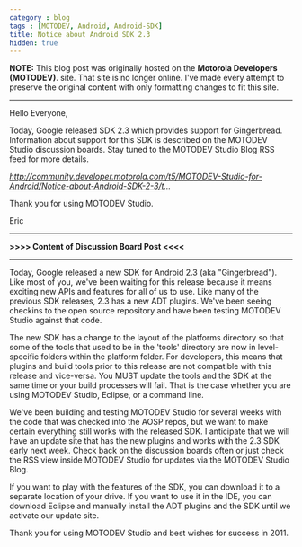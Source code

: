 ```yaml
---
category : blog
tags : [MOTODEV, Android, Android-SDK]
title: Notice about Android SDK 2.3
hidden: true
---
```

**NOTE:** This blog post was originally hosted on the **Motorola Developers (MOTODEV)**. site. That site is no longer online. I've made every attempt to preserve the original content with only formatting changes to fit this site.

---

Hello Everyone,

Today, Google released SDK 2.3 which provides support for Gingerbread.
Information about support for this SDK is described on the MOTODEV
Studio discussion boards. Stay tuned to the MOTODEV Studio Blog RSS feed
for more details.

*http://community.developer.motorola.com/t5/MOTODEV-Studio-for-Android/Notice-about-Android-SDK-2-3/t...*

Thank you for using MOTODEV Studio.

Eric

------------------------------------------------------------------------

**&gt;&gt;&gt;&gt; Content of Discussion Board Post &lt;&lt;&lt;&lt;**

------------------------------------------------------------------------

Today, Google released a new SDK for Android 2.3 (aka "Gingerbread").
Like most of you, we've been waiting for this release because it means
exciting new APIs and features for all of us to use. Like many of the
previous SDK releases, 2.3 has a new ADT plugins. We've been seeing
checkins to the open source repository and have been testing MOTODEV
Studio against that code.

The new SDK has a change to the layout of the platforms directory so
that some of the tools that used to be in the 'tools' directory are now
in level-specific folders within the platform folder. For developers,
this means that plugins and build tools prior to this release are not
compatible with this release and vice-versa. You MUST update the tools
and the SDK at the same time or your build processes will fail. That is
the case whether you are using MOTODEV Studio, Eclipse, or a command
line.

We've been building and testing MOTODEV Studio for several weeks with
the code that was checked into the AOSP repos, but we want to make
certain everything still works with the released SDK. I anticipate that
we will have an update site that has the new plugins and works with the
2.3 SDK early next week. Check back on the discussion boards often or
just check the RSS view inside MOTODEV Studio for updates via the
MOTODEV Studio Blog.

If you want to play with the features of the SDK, you can download it to
a separate location of your drive. If you want to use it in the IDE, you
can download Eclipse and manually install the ADT plugins and the SDK
until we activate our update site.

Thank you for using MOTODEV Studio and best wishes for success in 2011.
